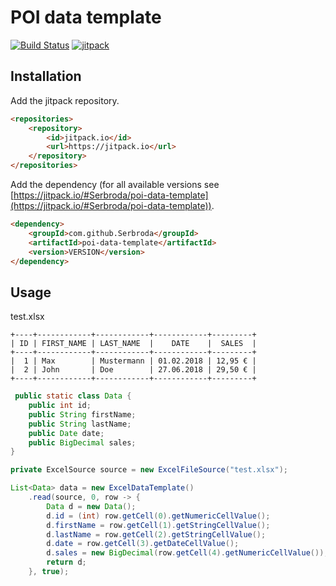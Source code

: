 POI data template
===========================

[![Build Status](https://travis-ci.org/Serbroda/poi-data-template.svg?branch=develop)](https://travis-ci.org/Serbroda/poi-data-template)
[![jitpack](https://jitpack.io/v/Serbroda/poi-data-template.svg)](https://jitpack.io/#Serbroda/poi-data-template)

Installation
------

Add the jitpack repository.

```html
<repositories>
    <repository>
        <id>jitpack.io</id>
        <url>https://jitpack.io</url>
    </repository>
</repositories>
```

Add the dependency (for all available versions see [https://jitpack.io/#Serbroda/poi-data-template](https://jitpack.io/#Serbroda/poi-data-template)).

```html
<dependency>
    <groupId>com.github.Serbroda</groupId>
    <artifactId>poi-data-template</artifactId>
    <version>VERSION</version>
</dependency>
```

Usage
------

test.xlsx
```text
+----+------------+------------+------------+---------+
| ID | FIRST_NAME | LAST_NAME  |    DATE    |  SALES  |
+----+------------+------------+------------+---------+
|  1 | Max        | Mustermann | 01.02.2018 | 12,95 € |
|  2 | John       | Doe        | 27.06.2018 | 29,50 € |
+----+------------+------------+------------+---------+

```

```java
 public static class Data {
    public int id;
    public String firstName;
    public String lastName;
    public Date date;
    public BigDecimal sales;
}

private ExcelSource source = new ExcelFileSource("test.xlsx");

List<Data> data = new ExcelDataTemplate()
    .read(source, 0, row -> {
        Data d = new Data();
        d.id = (int) row.getCell(0).getNumericCellValue();
        d.firstName = row.getCell(1).getStringCellValue();
        d.lastName = row.getCell(2).getStringCellValue();
        d.date = row.getCell(3).getDateCellValue();
        d.sales = new BigDecimal(row.getCell(4).getNumericCellValue());
        return d;
    }, true);

```
